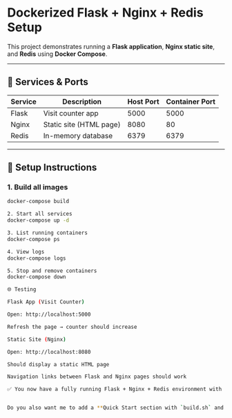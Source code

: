 # Dockerized Flask + Nginx + Redis Setup

This project demonstrates running a **Flask application**, **Nginx static site**, and **Redis** using **Docker Compose**.

---

## 🚀 Services & Ports

| Service | Description             | Host Port | Container Port |
|---------|-------------------------|-----------|----------------|
| Flask   | Visit counter app       | 5000      | 5000           |
| Nginx   | Static site (HTML page) | 8080      | 80             |
| Redis   | In-memory database      | 6379      | 6379           |

---

## 🔧 Setup Instructions

### 1. Build all images
```bash
docker-compose build

2. Start all services
docker-compose up -d

3. List running containers
docker-compose ps

4. View logs
docker-compose logs

5. Stop and remove containers
docker-compose down

🌐 Testing

Flask App (Visit Counter)

Open: http://localhost:5000

Refresh the page → counter should increase

Static Site (Nginx)

Open: http://localhost:8080

Should display a static HTML page

Navigation links between Flask and Nginx pages should work

✅ You now have a fully running Flask + Nginx + Redis environment with Docker Compose!


Do you also want me to add a **Quick Start section with `build.sh` and `run.sh`** like in 
